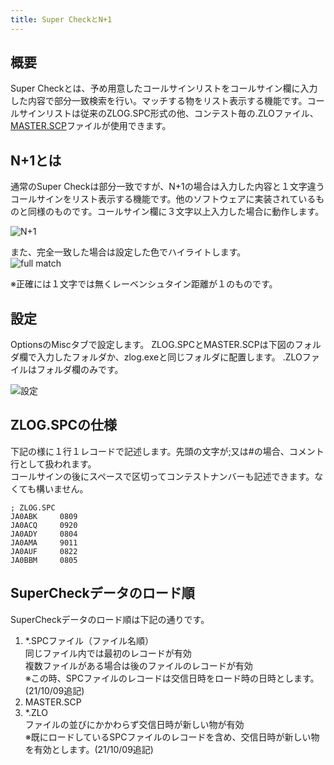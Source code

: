 ```yaml
---
title: Super CheckとN+1
---
```


## 概要

Super Checkとは、予め用意したコールサインリストをコールサイン欄に入力した内容で部分一致検索を行い。マッチする物をリスト表示する機能です。コールサインリストは従来のZLOG.SPC形式の他、コンテスト毎の.ZLOファイル、[MASTER.SCP](http://www.supercheckpartial.com/MASTER.SCP)ファイルが使用できます。

## N+1とは

通常のSuper Checkは部分一致ですが、N+1の場合は入力した内容と１文字違うコールサインをリスト表示する機能です。他のソフトウェアに実装されているものと同様のものです。コールサイン欄に３文字以上入力した場合に動作します。

![N+1](https://raw.githubusercontent.com/jr8ppg/zLog/images/Nplus1.png)

また、完全一致した場合は設定した色でハイライトします。  
![full match](https://raw.githubusercontent.com/jr8ppg/zLog/images/nplus1_4.png)

※正確には１文字では無くレーベンシュタイン距離が１のものです。

## 設定

OptionsのMiscタブで設定します。
ZLOG.SPCとMASTER.SCPは下図のフォルダ欄で入力したフォルダか、zlog.exeと同じフォルダに配置します。 
.ZLOファイルはフォルダ欄のみです。

![設定](https://raw.githubusercontent.com/jr8ppg/zLog/images/spcsetting.png)

## ZLOG.SPCの仕様

下記の様に１行１レコードで記述します。先頭の文字が;又は#の場合、コメント行として扱われます。  
コールサインの後にスペースで区切ってコンテストナンバーも記述できます。なくても構いません。

~~~
; ZLOG.SPC
JA0ABK     0809
JA0ACQ     0920
JA0ADY     0804
JA0AMA     9011
JA0AUF     0822
JA0BBM     0805
~~~

## SuperCheckデータのロード順

SuperCheckデータのロード順は下記の通りです。
1. *.SPCファイル（ファイル名順）  
同じファイル内では最初のレコードが有効  
複数ファイルがある場合は後のファイルのレコードが有効  
※この時、SPCファイルのレコードは交信日時をロード時の日時とします。(21/10/09追記)
1. MASTER.SCP
1. *.ZLO  
ファイルの並びにかかわらず交信日時が新しい物が有効  
※既にロードしているSPCファイルのレコードを含め、交信日時が新しい物を有効とします。(21/10/09追記)


